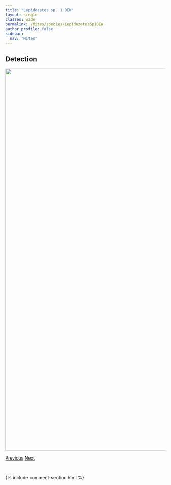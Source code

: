 ```yaml
---
title: "Lepidozetes sp. 1 DEW"
layout: single
classes: wide
permalink: /Mites/species/LepidozetesSp1DEW
author_profile: false
sidebar:
  nav: "Mites"
---
```


<h2>Detection</h2>

<a href="https://drive.google.com/uc?export=view&id=1ywuZJNWh_p7wVkipEALwhxByIEWvw2W3">
<img src="https://drive.google.com/uc?export=view&id=1ywuZJNWh_p7wVkipEALwhxByIEWvw2W3" height = "1200" width = "800">
</a>


<a href="/DevelopmentWebsite/Mites/species/LepidozetesSingularis" class="pagination--pager" title="Lepidozetes singularis">Previous</a> <a href="/DevelopmentWebsite/Mites/species/LepidozetesSp2LML" class="pagination--pager" title="Lepidozetes sp. 2 LML">Next</a>

<p>&nbsp;</p>

{% include comment-section.html %}
